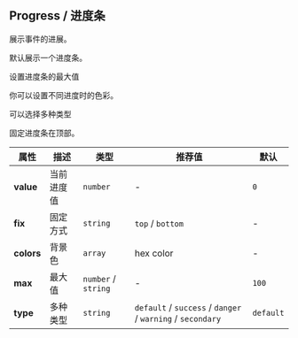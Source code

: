## Progress / 进度条

展示事件的进展。

<ex-code name="ex-progress-basic">

默认展示一个进度条。

</ex-code>

<ex-code name="ex-progress-max">

设置进度条的最大值

</ex-code>

<ex-code name="ex-progress-colors">

你可以设置不同进度时的色彩。

</ex-code>

<ex-code name="ex-progress-type">

可以选择多种类型

</ex-code>

<ex-code name="ex-progress-fixed">

固定进度条在顶部。

</ex-code>

<ex-footer edit-link="https://github.com/zeit-ui/vue/edit/master/docs/en-us/components/progress.md">

| 属性 | 描述 | 类型 | 推荐值 | 默认
| ---------- | ---------- | ---- |  -------------- | ------ |
| **value** | 当前进度值 | `number` | - | `0` |
| **fix** | 固定方式 | `string` | `top` / `bottom` | - |
| **colors** | 背景色 | `array` | hex color | - |
| **max** | 最大值 | `number` / `string` | - | `100` |
| **type** | 多种类型 | `string` | `default` / `success` / `danger` / `warning` / `secondary` | `default` |

</ex-footer>
